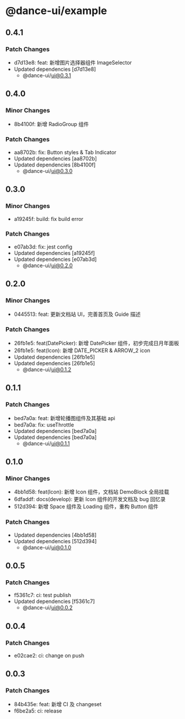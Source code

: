 # @dance-ui/example

## 0.4.1

### Patch Changes

- d7d13e8: feat: 新增图片选择器组件 ImageSelector
- Updated dependencies [d7d13e8]
  - @dance-ui/ui@0.3.1

## 0.4.0

### Minor Changes

- 8b4100f: 新增 RadioGroup 组件

### Patch Changes

- aa8702b: fix: Button styles & Tab Indicator
- Updated dependencies [aa8702b]
- Updated dependencies [8b4100f]
  - @dance-ui/ui@0.3.0

## 0.3.0

### Minor Changes

- a19245f: build: fix build error

### Patch Changes

- e07ab3d: fix: jest config
- Updated dependencies [a19245f]
- Updated dependencies [e07ab3d]
  - @dance-ui/ui@0.2.0

## 0.2.0

### Minor Changes

- 0445513: feat: 更新文档站 UI，完善首页及 Guide 描述

### Patch Changes

- 26fb1e5: feat(DatePicker): 新增 DatePicker 组件，初步完成日月年面板
- 26fb1e5: feat(Icon): 新增 DATE_PICKER & ARROW_2 icon
- Updated dependencies [26fb1e5]
- Updated dependencies [26fb1e5]
  - @dance-ui/ui@0.1.2

## 0.1.1

### Patch Changes

- bed7a0a: feat: 新增轮播图组件及其基础 api
- bed7a0a: fix: useThrottle
- Updated dependencies [bed7a0a]
- Updated dependencies [bed7a0a]
  - @dance-ui/ui@0.1.1

## 0.1.0

### Minor Changes

- 4bb1d58: feat(Icon): 新增 Icon 组件，文档站 DemoBlock 全局挂载
- 6dfaddf: docs(develop): 更新 Icon 组件的开发文档及 bug 回忆录
- 512d394: 新增 Space 组件及 Loading 组件，重构 Button 组件

### Patch Changes

- Updated dependencies [4bb1d58]
- Updated dependencies [512d394]
  - @dance-ui/ui@0.1.0

## 0.0.5

### Patch Changes

- f5361c7: ci: test publish
- Updated dependencies [f5361c7]
  - @dance-ui/ui@0.0.2

## 0.0.4

### Patch Changes

- e02cae2: ci: change on push

## 0.0.3

### Patch Changes

- 84b435e: feat: 新增 CI 及 changeset
- f6be2a5: ci: release
